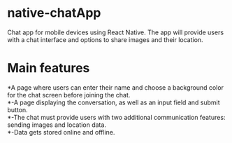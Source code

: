 # native-chatApp
Chat app for mobile devices using React Native. The app will
provide users with a chat interface and options to share images and their
location.

# Main features

*A page where users can enter their name and choose a background color for the chat screen before joining the chat.  
*-A page displaying the conversation, as well as an input field and submit button.  
*-The chat must provide users with two additional communication features: sending images and location data.  
*-Data gets stored online and offline.  
